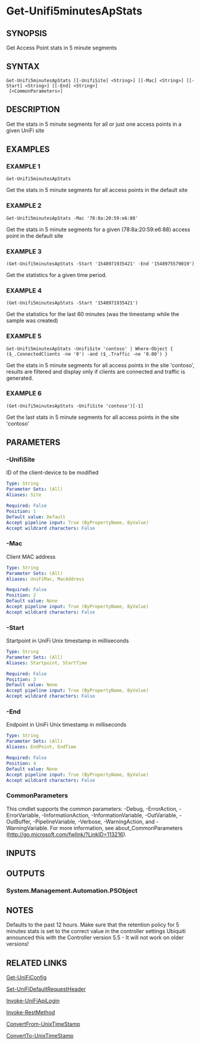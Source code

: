 ﻿---
external help file: UniFiTooling-help.xml
HelpVersion: 1.0.8
Locale: en-US
Module Guid: 7fff91a0-02eb-4df2-84d5-c7d3cd7f7a5d
Module Name: UniFiTooling
online version: https://github.com/Enatec/UniFiTooling/raw/master/docs/Get-Unifi5minutesApStats.md
schema: 2.0.0
---

# Get-Unifi5minutesApStats

## SYNOPSIS
Get Access Point stats in 5 minute segments

## SYNTAX

```
Get-Unifi5minutesApStats [[-UnifiSite] <String>] [[-Mac] <String>] [[-Start] <String>] [[-End] <String>]
 [<CommonParameters>]
```

## DESCRIPTION
Get the stats in 5 minute segments for all or just one access points in a given UniFi site

## EXAMPLES

### EXAMPLE 1
```
Get-Unifi5minutesApStats
```

Get the stats in 5 minute segments for all access points in the default site

### EXAMPLE 2
```
Get-Unifi5minutesApStats -Mac '78:8a:20:59:e6:88'
```

Get the stats in 5 minute segments for a given (78:8a:20:59:e6:88) access point in the default site

### EXAMPLE 3
```
(Get-Unifi5minutesApStats -Start '1548971935421' -End '1548975579019')
```

Get the statistics for a given time period.

### EXAMPLE 4
```
(Get-Unifi5minutesApStats -Start '1548971935421')
```

Get the statistics for the last 60 minutes (was the timestamp while the sample was created)

### EXAMPLE 5
```
Get-Unifi5minutesApStats -UnifiSite 'contoso' | Where-Object { ($_.ConnectedClients -ne '0') -and ($_.Traffic -ne '0.00') }
```

Get the stats in 5 minute segments for all access points in the site 'contoso', results are filtered and display only if clients are connected and traffic is generated.

### EXAMPLE 6
```
(Get-Unifi5minutesApStats -UnifiSite 'contoso')[-1]
```

Get the last stats in 5 minute segments for all access points in the site 'contoso'

## PARAMETERS

### -UnifiSite
ID of the client-device to be modified

```yaml
Type: String
Parameter Sets: (All)
Aliases: Site

Required: False
Position: 1
Default value: Default
Accept pipeline input: True (ByPropertyName, ByValue)
Accept wildcard characters: False
```

### -Mac
Client MAC address

```yaml
Type: String
Parameter Sets: (All)
Aliases: UniFiMac, MacAddress

Required: False
Position: 2
Default value: None
Accept pipeline input: True (ByPropertyName, ByValue)
Accept wildcard characters: False
```

### -Start
Startpoint in UniFi Unix timestamp in milliseconds

```yaml
Type: String
Parameter Sets: (All)
Aliases: Startpoint, StartTime

Required: False
Position: 3
Default value: None
Accept pipeline input: True (ByPropertyName, ByValue)
Accept wildcard characters: False
```

### -End
Endpoint in UniFi Unix timestamp in milliseconds

```yaml
Type: String
Parameter Sets: (All)
Aliases: EndPoint, EndTime

Required: False
Position: 4
Default value: None
Accept pipeline input: True (ByPropertyName, ByValue)
Accept wildcard characters: False
```

### CommonParameters
This cmdlet supports the common parameters: -Debug, -ErrorAction, -ErrorVariable, -InformationAction, -InformationVariable, -OutVariable, -OutBuffer, -PipelineVariable, -Verbose, -WarningAction, and -WarningVariable.
For more information, see about_CommonParameters (http://go.microsoft.com/fwlink/?LinkID=113216).

## INPUTS

## OUTPUTS

### System.Management.Automation.PSObject
## NOTES
Defaults to the past 12 hours.
Make sure that the retention policy for 5 minutes stats is set to the correct value in the controller settings
Ubiquiti announced this with the Controller version 5.5 - It will not work on older versions!

## RELATED LINKS

[Get-UniFiConfig]()

[Set-UniFiDefaultRequestHeader]()

[Invoke-UniFiApiLogin]()

[Invoke-RestMethod]()

[ConvertFrom-UnixTimeStamp]()

[ConvertTo-UnixTimeStamp]()


